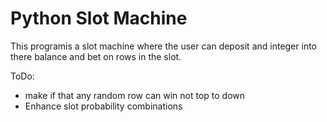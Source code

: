 # Python Slot Machine

This programis a slot machine where the user can deposit and integer into there balance and bet on rows in the slot. 

ToDo:
- make if that any random row can win not top to down
- Enhance slot probability combinations
